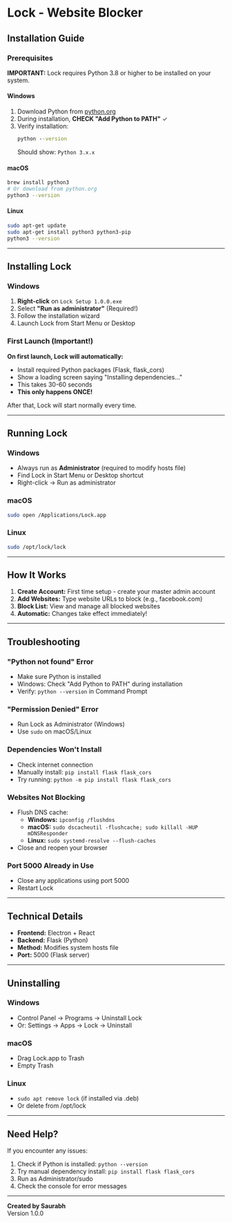 # Lock - Website Blocker

## Installation Guide

### Prerequisites

**IMPORTANT:** Lock requires Python 3.8 or higher to be installed on your system.

#### Windows
1. Download Python from [python.org](https://www.python.org/downloads/)
2. During installation, **CHECK "Add Python to PATH"** ✓
3. Verify installation:
   ```cmd
   python --version
   ```
   Should show: `Python 3.x.x`

#### macOS
```bash
brew install python3
# Or download from python.org
python3 --version
```

#### Linux
```bash
sudo apt-get update
sudo apt-get install python3 python3-pip
python3 --version
```

---

## Installing Lock

### Windows

1. **Right-click** on `Lock Setup 1.0.0.exe`
2. Select **"Run as administrator"** (Required!)
3. Follow the installation wizard
4. Launch Lock from Start Menu or Desktop

### First Launch (Important!)

**On first launch, Lock will automatically:**
- Install required Python packages (Flask, flask_cors)
- Show a loading screen saying "Installing dependencies..."
- This takes 30-60 seconds
- **This only happens ONCE!**

After that, Lock will start normally every time.

---

## Running Lock

### Windows
- Always run as **Administrator** (required to modify hosts file)
- Find Lock in Start Menu or Desktop shortcut
- Right-click → Run as administrator

### macOS
```bash
sudo open /Applications/Lock.app
```

### Linux
```bash
sudo /opt/lock/lock
```

---

## How It Works

1. **Create Account:** First time setup - create your master admin account
2. **Add Websites:** Type website URLs to block (e.g., facebook.com)
3. **Block List:** View and manage all blocked websites
4. **Automatic:** Changes take effect immediately!

---

## Troubleshooting

### "Python not found" Error
- Make sure Python is installed
- Windows: Check "Add Python to PATH" during installation
- Verify: `python --version` in Command Prompt

### "Permission Denied" Error
- Run Lock as Administrator (Windows)
- Use `sudo` on macOS/Linux

### Dependencies Won't Install
- Check internet connection
- Manually install: `pip install flask flask_cors`
- Try running: `python -m pip install flask flask_cors`

### Websites Not Blocking
- Flush DNS cache:
  - **Windows:** `ipconfig /flushdns`
  - **macOS:** `sudo dscacheutil -flushcache; sudo killall -HUP mDNSResponder`
  - **Linux:** `sudo systemd-resolve --flush-caches`
- Close and reopen your browser

### Port 5000 Already in Use
- Close any applications using port 5000
- Restart Lock

---

## Technical Details

- **Frontend:** Electron + React
- **Backend:** Flask (Python)
- **Method:** Modifies system hosts file
- **Port:** 5000 (Flask server)

---

## Uninstalling

### Windows
- Control Panel → Programs → Uninstall Lock
- Or: Settings → Apps → Lock → Uninstall

### macOS
- Drag Lock.app to Trash
- Empty Trash

### Linux
- `sudo apt remove lock` (if installed via .deb)
- Or delete from /opt/lock

---

## Need Help?

If you encounter any issues:
1. Check if Python is installed: `python --version`
2. Try manual dependency install: `pip install flask flask_cors`
3. Run as Administrator/sudo
4. Check the console for error messages

---

**Created by Saurabh**  
Version 1.0.0